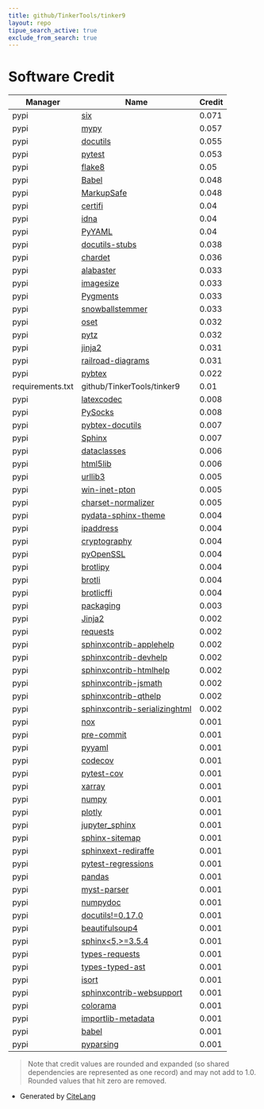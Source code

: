 ```yaml
---
title: github/TinkerTools/tinker9
layout: repo
tipue_search_active: true
exclude_from_search: true
---
```

# Software Credit

|Manager|Name|Credit|
|-------|----|------|
|pypi|[six](https://github.com/benjaminp/six)|0.071|
|pypi|[mypy](https://pypi.org/project/mypy)|0.057|
|pypi|[docutils](http://docutils.sourceforge.net/)|0.055|
|pypi|[pytest](https://docs.pytest.org/en/latest/)|0.053|
|pypi|[flake8](https://pypi.org/project/flake8)|0.05|
|pypi|[Babel](http://babel.pocoo.org/)|0.048|
|pypi|[MarkupSafe](https://palletsprojects.com/p/markupsafe/)|0.048|
|pypi|[certifi](https://certifiio.readthedocs.io/en/latest/)|0.04|
|pypi|[idna](https://github.com/kjd/idna)|0.04|
|pypi|[PyYAML](https://pyyaml.org/)|0.04|
|pypi|[docutils-stubs](https://pypi.org/project/docutils-stubs)|0.038|
|pypi|[chardet](https://github.com/chardet/chardet)|0.036|
|pypi|[alabaster](https://alabaster.readthedocs.io)|0.033|
|pypi|[imagesize](https://github.com/shibukawa/imagesize_py)|0.033|
|pypi|[Pygments](https://pygments.org/)|0.033|
|pypi|[snowballstemmer](https://github.com/snowballstem/snowball)|0.033|
|pypi|[oset](https://gitorious.com/sleipnir/python-oset)|0.032|
|pypi|[pytz](http://pythonhosted.org/pytz)|0.032|
|pypi|[jinja2](https://pypi.org/project/jinja2)|0.031|
|pypi|[railroad-diagrams](https://pypi.org/project/railroad-diagrams)|0.031|
|pypi|[pybtex](https://pybtex.org/)|0.022|
|requirements.txt|github/TinkerTools/tinker9|0.01|
|pypi|[latexcodec](https://github.com/mcmtroffaes/latexcodec)|0.008|
|pypi|[PySocks](https://pypi.org/project/PySocks)|0.008|
|pypi|[pybtex-docutils](https://github.com/mcmtroffaes/pybtex-docutils)|0.007|
|pypi|[Sphinx](https://www.sphinx-doc.org/)|0.007|
|pypi|[dataclasses](https://pypi.org/project/dataclasses)|0.006|
|pypi|[html5lib](https://pypi.org/project/html5lib)|0.006|
|pypi|[urllib3](https://urllib3.readthedocs.io/)|0.005|
|pypi|[win-inet-pton](https://pypi.org/project/win-inet-pton)|0.005|
|pypi|[charset-normalizer](https://pypi.org/project/charset-normalizer)|0.005|
|pypi|[pydata-sphinx-theme](https://pydata-sphinx-theme.readthedocs.io/en/latest/)|0.004|
|pypi|[ipaddress](https://pypi.org/project/ipaddress)|0.004|
|pypi|[cryptography](https://pypi.org/project/cryptography)|0.004|
|pypi|[pyOpenSSL](https://pypi.org/project/pyOpenSSL)|0.004|
|pypi|[brotlipy](https://pypi.org/project/brotlipy)|0.004|
|pypi|[brotli](https://pypi.org/project/brotli)|0.004|
|pypi|[brotlicffi](https://pypi.org/project/brotlicffi)|0.004|
|pypi|[packaging](https://github.com/pypa/packaging)|0.003|
|pypi|[Jinja2](https://palletsprojects.com/p/jinja/)|0.002|
|pypi|[requests](https://requests.readthedocs.io)|0.002|
|pypi|[sphinxcontrib-applehelp](http://sphinx-doc.org/)|0.002|
|pypi|[sphinxcontrib-devhelp](http://sphinx-doc.org/)|0.002|
|pypi|[sphinxcontrib-htmlhelp](http://sphinx-doc.org/)|0.002|
|pypi|[sphinxcontrib-jsmath](http://sphinx-doc.org/)|0.002|
|pypi|[sphinxcontrib-qthelp](http://sphinx-doc.org/)|0.002|
|pypi|[sphinxcontrib-serializinghtml](http://sphinx-doc.org/)|0.002|
|pypi|[nox](https://pypi.org/project/nox)|0.001|
|pypi|[pre-commit](https://pypi.org/project/pre-commit)|0.001|
|pypi|[pyyaml](https://pypi.org/project/pyyaml)|0.001|
|pypi|[codecov](https://pypi.org/project/codecov)|0.001|
|pypi|[pytest-cov](https://pypi.org/project/pytest-cov)|0.001|
|pypi|[xarray](https://pypi.org/project/xarray)|0.001|
|pypi|[numpy](https://pypi.org/project/numpy)|0.001|
|pypi|[plotly](https://pypi.org/project/plotly)|0.001|
|pypi|[jupyter_sphinx](https://pypi.org/project/jupyter_sphinx)|0.001|
|pypi|[sphinx-sitemap](https://pypi.org/project/sphinx-sitemap)|0.001|
|pypi|[sphinxext-rediraffe](https://pypi.org/project/sphinxext-rediraffe)|0.001|
|pypi|[pytest-regressions](https://pypi.org/project/pytest-regressions)|0.001|
|pypi|[pandas](https://pypi.org/project/pandas)|0.001|
|pypi|[myst-parser](https://pypi.org/project/myst-parser)|0.001|
|pypi|[numpydoc](https://pypi.org/project/numpydoc)|0.001|
|pypi|[docutils!=0.17.0](https://pypi.org/project/docutils!=0.17.0)|0.001|
|pypi|[beautifulsoup4](https://pypi.org/project/beautifulsoup4)|0.001|
|pypi|[sphinx<5,>=3.5.4](https://pypi.org/project/sphinx<5,>=3.5.4)|0.001|
|pypi|[types-requests](https://pypi.org/project/types-requests)|0.001|
|pypi|[types-typed-ast](https://pypi.org/project/types-typed-ast)|0.001|
|pypi|[isort](https://pypi.org/project/isort)|0.001|
|pypi|[sphinxcontrib-websupport](https://pypi.org/project/sphinxcontrib-websupport)|0.001|
|pypi|[colorama](https://pypi.org/project/colorama)|0.001|
|pypi|[importlib-metadata](https://pypi.org/project/importlib-metadata)|0.001|
|pypi|[babel](https://pypi.org/project/babel)|0.001|
|pypi|[pyparsing](https://pypi.org/project/pyparsing)|0.001|


> Note that credit values are rounded and expanded (so shared dependencies are represented as one record) and may not add to 1.0. Rounded values that hit zero are removed.


- Generated by [CiteLang](https://github.com/vsoch/citelang)
